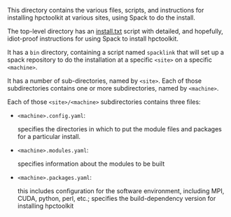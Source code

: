 This directory contains the various files, scripts, and instructions for installing hpctoolkit
at various sites, using Spack to do the install.

The top-level directory has an [install.txt](install.txt) script with detailed,
and hopefully, idiot-proof instructions for using Spack to install hpctoolkit.

It has a `bin` directory, containing a script named `spacklink` that will set up a spack
repository to do the installation at a specific `<site>` on a specific `<machine>`.

It has a number of sub-directories, named by `<site>`.
Each of those subdirectories contains one or more subdirectories, named by `<machine>`.

Each of those `<site>/<machine>` subdirectories contains three files:

- `<machine>.config.yaml`:

  specifies the directories in which to put the module files and packages for a particular install.

- `<machine>.modules.yaml`:

  specifies information about the modules to be built

- `<machine>.packages.yaml`:

  this includes configuration for the software environment, including MPI, CUDA, python, perl, etc.;
  specifies the build-dependency version for installing hpctoolkit
